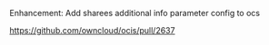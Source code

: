 Enhancement: Add sharees additional info parameter config to ocs

https://github.com/owncloud/ocis/pull/2637
